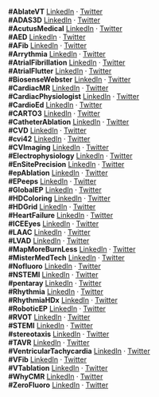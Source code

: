 __#AblateVT__ [LinkedIn](https://www.linkedin.com/feed/hashtag/ablatevt) · [Twitter](https://twitter.com/search?q=%23ablatevt)  
__#ADAS3D__ [LinkedIn](https://www.linkedin.com/feed/hashtag/adas3d) · [Twitter](https://twitter.com/search?q=%23adas3d)  
__#AcutusMedical__ [LinkedIn](https://www.linkedin.com/feed/hashtag/acutusmedical) · [Twitter](https://twitter.com/search?q=%23acutusmedical)  
__#AED__ [LinkedIn](https://www.linkedin.com/feed/hashtag/aed) · [Twitter](https://twitter.com/search?q=%23aed)  
__#AFib__ [LinkedIn](https://www.linkedin.com/feed/hashtag/afib) · [Twitter](https://twitter.com/search?q=%23afib)  
__#Arrythmia__ [LinkedIn](https://www.linkedin.com/feed/hashtag/arrythmia) · [Twitter](https://twitter.com/search?q=%23arrythmia)  
__#AtrialFibrillation__ [LinkedIn](https://www.linkedin.com/feed/hashtag/atrialfibrillation) · [Twitter](https://twitter.com/search?q=%23atrialfibrillation)  
__#AtrialFlutter__ [LinkedIn](https://www.linkedin.com/feed/hashtag/atrialflutter) · [Twitter](https://twitter.com/search?q=%23atrialflutter)  
__#BiosenseWebster__ [LinkedIn](https://www.linkedin.com/feed/hashtag/biosensewebster) · [Twitter](https://twitter.com/search?q=%23biosensewebster)  
__#CardiacMR__ [LinkedIn](https://www.linkedin.com/feed/hashtag/cardiacmr) · [Twitter](https://twitter.com/search?q=%23cardiacmr)  
__#CardiacPhysiologist__ [LinkedIn](https://www.linkedin.com/feed/hashtag/cardiacphysiologist) · [Twitter](https://twitter.com/search?q=%23cardiacphysiologist)  
__#CardioEd__ [LinkedIn](https://www.linkedin.com/feed/hashtag/cardioed) · [Twitter](https://twitter.com/search?q=%23cardioed)  
__#CARTO3__ [LinkedIn](https://www.linkedin.com/feed/hashtag/carto3) · [Twitter](https://twitter.com/search?q=%23carto3)  
__#CatheterAblation__ [LinkedIn](https://www.linkedin.com/feed/hashtag/catheterablation) · [Twitter](https://twitter.com/search?q=%23catheterablation)  
__#CVD__ [LinkedIn](https://www.linkedin.com/feed/hashtag/cvd) · [Twitter](https://twitter.com/search?q=%23cvd)  
__#cvi42__ [LinkedIn](https://www.linkedin.com/feed/hashtag/cvi42) · [Twitter](https://twitter.com/search?q=%23cvi42)  
__#CVImaging__ [LinkedIn](https://www.linkedin.com/feed/hashtag/cvimaging) · [Twitter](https://twitter.com/search?q=%23cvimaging)  
__#Electrophysiology__ [LinkedIn](https://www.linkedin.com/feed/hashtag/electrophysiology) · [Twitter](https://twitter.com/search?q=%23electrophysiology)  
__#EnSitePrecision__ [LinkedIn](https://www.linkedin.com/feed/hashtag/ensiteprecision) · [Twitter](https://twitter.com/search?q=%23ensiteprecision)  
__#epAblation__ [LinkedIn](https://www.linkedin.com/feed/hashtag/epablation) · [Twitter](https://twitter.com/search?q=%23epablation)  
__#EPeeps__ [LinkedIn](https://www.linkedin.com/feed/hashtag/epeeps) · [Twitter](https://twitter.com/search?q=%23epeeps)  
__#GlobalEP__ [LinkedIn](https://www.linkedin.com/feed/hashtag/globalep) · [Twitter](https://twitter.com/search?q=%23globalep)  
__#HDColoring__ [LinkedIn](https://www.linkedin.com/feed/hashtag/hdcoloring) · [Twitter](https://twitter.com/search?q=%23hdcoloring)  
__#HDGrid__ [LinkedIn](https://www.linkedin.com/feed/hashtag/hdgrid) · [Twitter](https://twitter.com/search?q=%23hdgrid)  
__#HeartFailure__ [LinkedIn](https://www.linkedin.com/feed/hashtag/heartfailure) · [Twitter](https://twitter.com/search?q=%23heartfailure)  
__#ICEEyes__ [LinkedIn](https://www.linkedin.com/feed/hashtag/iceeyes) · [Twitter](https://twitter.com/search?q=%23iceeyes)  
__#LAAC__ [LinkedIn](https://www.linkedin.com/feed/hashtag/laac) · [Twitter](https://twitter.com/search?q=%23laac)  
__#LVAD__ [LinkedIn](https://www.linkedin.com/feed/hashtag/lvad) · [Twitter](https://twitter.com/search?q=%23lvad)  
__#MapMoreBurnLess__ [LinkedIn](https://www.linkedin.com/feed/hashtag/mapmoreburnless) · [Twitter](https://twitter.com/search?q=%23mapmoreburnless)  
__#MisterMedTech__ [LinkedIn](https://www.linkedin.com/feed/hashtag/mistermedtech) · [Twitter](https://twitter.com/search?q=%23mistermedtech)  
__#Nofluoro__ [LinkedIn](https://www.linkedin.com/feed/hashtag/nofluoro) · [Twitter](https://twitter.com/search?q=%23nofluoro)  
__#NSTEMI__ [LinkedIn](https://www.linkedin.com/feed/hashtag/nstemi) · [Twitter](https://twitter.com/search?q=%23nstemi)  
__#pentaray__ [LinkedIn](https://www.linkedin.com/feed/hashtag/pentaray) · [Twitter](https://twitter.com/search?q=%23pentaray)  
__#Rhythmia__ [LinkedIn](https://www.linkedin.com/feed/hashtag/rhythmia) · [Twitter](https://twitter.com/search?q=%23rhythmia)  
__#RhythmiaHDx__ [LinkedIn](https://www.linkedin.com/feed/hashtag/rhythmiahdx) · [Twitter](https://twitter.com/search?q=%23rhythmiahdx)  
__#RoboticEP__ [LinkedIn](https://www.linkedin.com/feed/hashtag/roboticep) · [Twitter](https://twitter.com/search?q=%23roboticep)  
__#RVOT__ [LinkedIn](https://www.linkedin.com/feed/hashtag/rvot) · [Twitter](https://twitter.com/search?q=%23rvot)  
__#STEMI__ [LinkedIn](https://www.linkedin.com/feed/hashtag/stemi) · [Twitter](https://twitter.com/search?q=%23stemi)  
__#stereotaxis__ [LinkedIn](https://www.linkedin.com/feed/hashtag/stereotaxis) · [Twitter](https://twitter.com/search?q=%23stereotaxis)  
__#TAVR__ [LinkedIn](https://www.linkedin.com/feed/hashtag/tavr) · [Twitter](https://twitter.com/search?q=%23tavr)  
__#VentricularTachycardia__ [LinkedIn](https://www.linkedin.com/feed/hashtag/ventriculartachycardia) · [Twitter](https://twitter.com/search?q=%23ventriculartachycardia)  
__#VFib__ [LinkedIn](https://www.linkedin.com/feed/hashtag/vfib) · [Twitter](https://twitter.com/search?q=%23vfib)  
__#VTablation__ [LinkedIn](https://www.linkedin.com/feed/hashtag/vtablation) · [Twitter](https://twitter.com/search?q=%23vtablation)  
__#WhyCMR__ [LinkedIn](https://www.linkedin.com/feed/hashtag/whycmr) · [Twitter](https://twitter.com/search?q=%23whycmr)  
__#ZeroFluoro__ [LinkedIn](https://www.linkedin.com/feed/hashtag/zerofluoro) · [Twitter](https://twitter.com/search?q=%23zerofluoro)  
